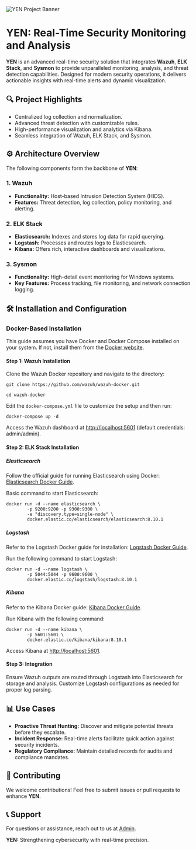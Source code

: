 <img src="https://documentation.wazuh.com/current/_images/access-wazuh-server-api1.png" alt="YEN Project Banner">

</head>
<body>
    <h1>YEN: Real-Time Security Monitoring and Analysis</h1>
    <p><strong>YEN</strong> is an advanced real-time security solution that integrates <strong>Wazuh</strong>, <strong>ELK Stack</strong>, and <strong>Sysmon</strong> to provide unparalleled monitoring, analysis, and threat detection capabilities. Designed for modern security operations, it delivers actionable insights with real-time alerts and dynamic visualization.</p>
    
<h2>🔍 Project Highlights</h2>
    <div class="highlight">
        <ul>
            <li>Centralized log collection and normalization.</li>
            <li>Advanced threat detection with customizable rules.</li>
            <li>High-performance visualization and analytics via Kibana.</li>
            <li>Seamless integration of Wazuh, ELK Stack, and Sysmon.</li>
        </ul>
    </div>
    
<h2>⚙️ Architecture Overview</h2>
    <p>The following components form the backbone of <strong>YEN</strong>:</p>
    <h3>1. Wazuh</h3>
    <ul>
        <li><strong>Functionality:</strong> Host-based Intrusion Detection System (HIDS).</li>
        <li><strong>Features:</strong> Threat detection, log collection, policy monitoring, and alerting.</li>
    </ul>
    <h3>2. ELK Stack</h3>
    <ul>
        <li><strong>Elasticsearch:</strong> Indexes and stores log data for rapid querying.</li>
        <li><strong>Logstash:</strong> Processes and routes logs to Elasticsearch.</li>
        <li><strong>Kibana:</strong> Offers rich, interactive dashboards and visualizations.</li>
    </ul>
    <h3>3. Sysmon</h3>
    <ul>
        <li><strong>Functionality:</strong> High-detail event monitoring for Windows systems.</li>
        <li><strong>Key Features:</strong> Process tracking, file monitoring, and network connection logging.</li>
    </ul>
    
   <h2>🛠️ Installation and Configuration</h2>
    <h3>Docker-Based Installation</h3>
    <p>This guide assumes you have Docker and Docker Compose installed on your system. If not, install them from the <a href="https://docs.docker.com/get-docker/" target="_blank">Docker website</a>.</p>
    
<h4>Step 1: Wazuh Installation</h4>
    <p>Clone the Wazuh Docker repository and navigate to the directory:</p>
    <pre><code>git clone https://github.com/wazuh/wazuh-docker.git</code></pre>
    <pre><code>cd wazuh-docker</code></pre>
    <p>Edit the <code>docker-compose.yml</code> file to customize the setup and then run:</p>
    <pre><code>docker-compose up -d</code></pre>
    <p>Access the Wazuh dashboard at <a href="http://localhost:5601" target="_blank">http://localhost:5601</a> (default credentials: admin/admin).</p>
    
<h4>Step 2: ELK Stack Installation</h4>
    <h5>Elasticsearch</h5>
    <p>Follow the official guide for running Elasticsearch using Docker: <a href="https://www.elastic.co/guide/en/elasticsearch/reference/current/docker.html" target="_blank">Elasticsearch Docker Guide</a>.</p>
    <p>Basic command to start Elasticsearch:</p>
    <pre><code>docker run -d --name elasticsearch \
        -p 9200:9200 -p 9300:9300 \
        -e "discovery.type=single-node" \
        docker.elastic.co/elasticsearch/elasticsearch:8.10.1</code></pre>
    
<h5>Logstash</h5>
    <p>Refer to the Logstash Docker guide for installation: <a href="https://www.elastic.co/guide/en/logstash/current/docker.html" target="_blank">Logstash Docker Guide</a>.</p>
    <p>Run the following command to start Logstash:</p>
    <pre><code>docker run -d --name logstash \
        -p 5044:5044 -p 9600:9600 \
        docker.elastic.co/logstash/logstash:8.10.1</code></pre>
    
 <h5>Kibana</h5>
    <p>Refer to the Kibana Docker guide: <a href="https://www.elastic.co/guide/en/kibana/current/docker.html" target="_blank">Kibana Docker Guide</a>.</p>
    <p>Run Kibana with the following command:</p>
    <pre><code>docker run -d --name kibana \
        -p 5601:5601 \
        docker.elastic.co/kibana/kibana:8.10.1</code></pre>
    <p>Access Kibana at <a href="http://localhost:5601" target="_blank">http://localhost:5601</a>.</p>
    
<h4>Step 3: Integration</h4>
    <p>Ensure Wazuh outputs are routed through Logstash into Elasticsearch for storage and analysis. Customize Logstash configurations as needed for proper log parsing.</p>
    
 <h2>📊 Use Cases</h2>
    <ul>
        <li><strong>Proactive Threat Hunting:</strong> Discover and mitigate potential threats before they escalate.</li>
        <li><strong>Incident Response:</strong> Real-time alerts facilitate quick action against security incidents.</li>
        <li><strong>Regulatory Compliance:</strong> Maintain detailed records for audits and compliance mandates.</li>
    </ul>
    
 <h2>🤝 Contributing</h2>
    <p>We welcome contributions! Feel free to submit issues or pull requests to enhance <strong>YEN</strong>.</p>
    
<h2>📞 Support</h2>
    <p>For questions or assistance, reach out to us at <a href="mailto:4bhijith@proton.me">Admin</a>.</p>
    

   <footer>
        <p><strong>YEN:</strong> Strengthening cybersecurity with real-time precision.</p>
    </footer>
</body>
</html>
